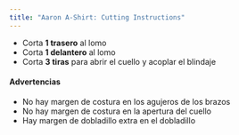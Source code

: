 ```yaml
---
title: "Aaron A-Shirt: Cutting Instructions"
---
```


- Corta **1 trasero** al lomo
- Corta **1 delantero** al lomo
- Corta **3 tiras** para abrir el cuello y acoplar el blindaje

<Warning>

#### Advertencias

 - No hay margen de costura en los agujeros de los brazos 
 - No hay margen de costura en la apertura del cuello
 - Hay margen de dobladillo extra en el dobladillo

</Warning>
